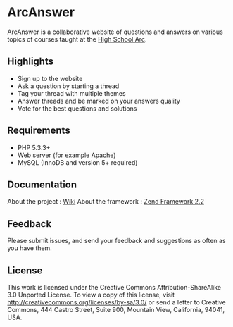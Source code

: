 ArcAnswer
=========

ArcAnswer is a collaborative website of questions and answers on various topics of courses taught at the <a href="http://www.he-arc.ch">High School Arc</a>. 

## Highlights

* Sign up to the website
* Ask a question by starting a thread
* Tag your thread with multiple themes
* Answer threads and be marked on your answers quality
* Vote for the best questions and solutions

## Requirements

* PHP 5.3.3+
* Web server (for example Apache)
* MySQL (InnoDB and version 5+ required)

## Documentation

About the project : <a href="https://github.com/Chavjoh/ArcAnswer/wiki">Wiki</a> 
About the framework : <a href="http://framework.zend.com/manual/2.2/en/index.html">Zend Framework 2.2</a>

## Feedback

Please submit issues, and send your feedback and suggestions as often as you have them.

## License

This work is licensed under the Creative Commons Attribution-ShareAlike 3.0 Unported License. To view a copy of this license, visit http://creativecommons.org/licenses/by-sa/3.0/ or send a letter to Creative Commons, 444 Castro Street, Suite 900, Mountain View, California, 94041, USA.
